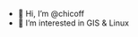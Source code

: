 - 👋 Hi, I’m @chicoff
- 👀 I’m interested in GIS & Linux

<!---
chicoff/chicoff is a ✨ special ✨ repository because its `README.md` (this file) appears on your GitHub profile.
You can click the Preview link to take a look at your changes.
--->
